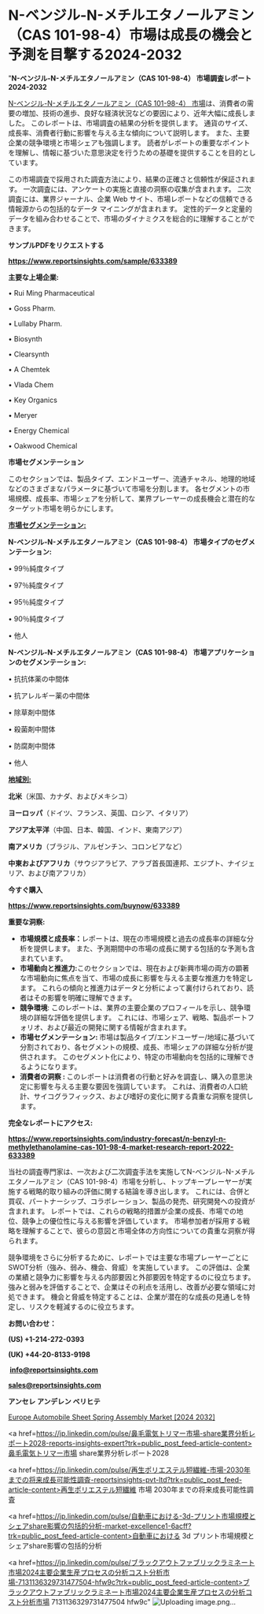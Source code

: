 # N-ベンジル-N-メチルエタノールアミン（CAS 101-98-4）市場は成長の機会と予測を目撃する2024-2032

"<strong>N-ベンジル-N-メチルエタノールアミン（CAS 101-98-4） 市場調査レポート 2024-2032</strong>

<a href=https://www.reportsinsights.com/sample/633389>N-ベンジル-N-メチルエタノールアミン（CAS 101-98-4） 市場</a>は、消費者の需要の増加、技術の進歩、良好な経済状況などの要因により、近年大幅に成長しました。 このレポートは、市場調査の結果の分析を提供します。 通貨のサイズ、成長率、消費者行動に影響を与える主な傾向について説明します。 また、主要企業の競争環境と市場シェアも強調します。 読者がレポートの重要なポイントを理解し、情報に基づいた意思決定を行うための基礎を提供することを目的としています。

この市場調査で採用された調査方法により、結果の正確さと信頼性が保証されます。 一次調査には、アンケートの実施と直接の洞察の収集が含まれます。 二次調査には、業界ジャーナル、企業 Web サイト、市場レポートなどの信頼できる情報源からの包括的なデータ マイニングが含まれます。 定性的データと定量的データを組み合わせることで、市場のダイナミクスを総合的に理解することができます。

<strong><b>サンプルPDFをリクエストする</b></strong>

<a href=https://www.reportsinsights.com/sample/633389><strong><u>https://www.reportsinsights.com/sample/633389</u></strong></a>

<strong>主要な上場企業:</strong>

• Rui Ming Pharmaceutical

• Goss Pharm.

• Lullaby Pharm.

• Biosynth

• Clearsynth

• A Chemtek

• Vlada Chem

• Key Organics

• Meryer

• Energy Chemical

• Oakwood Chemical

<strong>市場セグメンテーション</strong>

このセクションでは、製品タイプ、エンドユーザー、流通チャネル、地理的地域などのさまざまなパラメータに基づいて市場を分割します。 各セグメントの市場規模、成長率、市場シェアを分析して、業界プレーヤーの成長機会と潜在的なターゲット市場を明らかにします。

<strong><u>市場セグメンテーション</u></strong><strong><u>:</u></strong>

<strong>N-ベンジル-N-メチルエタノールアミン（CAS 101-98-4） 市場タイプのセグメンテーション:</strong>

• 99％純度タイプ

• 97％純度タイプ

• 95％純度タイプ

• 90％純度タイプ

• 他人

<strong>N-ベンジル-N-メチルエタノールアミン（CAS 101-98-4） 市場アプリケーションのセグメンテーション:</strong>

• 抗抗体薬の中間体

• 抗アレルギー薬の中間体

• 除草剤中間体

• 殺菌剤中間体

• 防腐剤中間体

• 他人

<strong><u>地域別</u></strong><strong><u>:</u></strong>

<strong>北米</strong>（米国、カナダ、およびメキシコ）

<strong>ヨーロッパ</strong>（ドイツ、フランス、英国、ロシア、イタリア）

<strong>アジア太平洋</strong>（中国、日本、韓国、インド、東南アジア）

<strong>南アメリカ</strong>（ブラジル、アルゼンチン、コロンビアなど）

<strong>中東およびアフリカ</strong>（サウジアラビア、アラブ首長国連邦、エジプト、ナイジェリア、および南アフリカ）

<strong>今すぐ購入</strong>

<a href=https://www.reportsinsights.com/buynow/633389><strong><u>https://www.reportsinsights.com/buynow/633389</u></strong></a>

<strong>重要な洞察:</strong>
<ul>
  <li><strong>市場規模と成長率：</strong>レポートは、現在の市場規模と過去の成長率の詳細な分析を提供します。 また、予測期間中の市場の成長に関する包括的な予測も含まれています。</li>
  <li><strong>市場動向と推進力:</strong>このセクションでは、現在および新興市場の両方の顕著な市場動向に焦点を当て、市場の成長に影響を与える主要な推進力を特定します。 これらの傾向と推進力はデータと分析によって裏付けられており、読者はその影響を明確に理解できます。</li>
  <li><strong>競争環境</strong>: このレポートは、業界の主要企業のプロフィールを示し、競争環境の詳細な評価を提供します。 これには、市場シェア、戦略、製品ポートフォリオ、および最近の開発に関する情報が含まれます。</li>
  <li><strong>市場セグメンテーション: </strong>市場は製品タイプ/エンドユーザー/地域に基づいて分割されており、各セグメントの規模、成長、市場シェアの詳細な分析が提供されます。 このセグメント化により、特定の市場動向を包括的に理解できるようになります。</li>
  <li><strong>消費者の洞察 : </strong>このレポートは消費者の行動と好みを調査し、購入の意思決定に影響を与える主要な要因を強調しています。 これは、消費者の人口統計、サイコグラフィックス、および嗜好の変化に関する貴重な洞察を提供します。</li>
</ul>
<strong>完全なレポートにアクセス:</strong>

<a href=https://www.reportsinsights.com/industry-forecast/n-benzyl-n-methylethanolamine-cas-101-98-4-market-research-report-2022-633389><strong><u><b>https://www.reportsinsights.com/industry-forecast/n-benzyl-n-methylethanolamine-cas-101-98-4-market-research-report-2022-633389</b></u></strong></a>

当社の調査専門家は、一次および二次調査手法を実施してN-ベンジル-N-メチルエタノールアミン（CAS 101-98-4）市場を分析し、トップキープレーヤーが実施する戦略的取り組みの評価に関する結論を導き出します。 これには、合併と買収、パートナーシップ、コラボレーション、製品の発売、研究開発への投資が含まれます。 レポートでは、これらの戦略的措置が企業の成長、市場での地位、競争上の優位性に与える影響を評価しています。 市場参加者が採用する戦略を理解することで、彼らの意図と市場全体の方向性についての貴重な洞察が得られます。

競争環境をさらに分析するために、レポートでは主要な市場プレーヤーごとにSWOT分析（強み、弱み、機会、脅威）を実施しています。 この評価は、企業の業績と競争力に影響を与える内部要因と外部要因を特定するのに役立ちます。 強みと弱みを評価することで、企業はその利点を活用し、改善が必要な領域に対処できます。 機会と脅威を特定することは、企業が潜在的な成長の見通しを特定し、リスクを軽減するのに役立ちます。

<strong>お問い合わせ：</strong>

<strong>(US) +1-214-272-0393</strong>

<strong>(UK) +44-20-8133-9198</strong>

<strong> </strong><a href=info@reportsinsights.com><strong><u>info@reportsinsights.com</u></strong></a>

<a href=sales@reportsinsights.com><strong><u>sales@reportsinsights.com</u></strong></a>

<strong>アンセレ アンデレン ベリヒテ</strong>

<a href=https://www.linkedin.com/pulse/europe-automobile-sheet-spring-assembly-market-uncqf/>Europe Automobile Sheet Spring Assembly Market [2024 2032]</a>

<a href=https://jp.linkedin.com/pulse/鼻毛電気トリマー市場-share業界分析レポート2028-reports-insights-expert?trk=public_post_feed-article-content>鼻毛電気トリマー市場 share業界分析レポート2028</a>

<a href=https://jp.linkedin.com/pulse/再生ポリエステル短繊維-市場-2030年までの将来成長可能性調査-reportsinsights-pvt-ltd?trk=public_post_feed-article-content>再生ポリエステル短繊維 市場 2030年までの将来成長可能性調査</a>

<a href=https://jp.linkedin.com/pulse/自動車における-3d-プリント市場規模とシェアshare影響の包括的分析-market-excellence1-6acff?trk=public_post_feed-article-content>自動車における 3d プリント市場規模とシェアshare影響の包括的分析</a>

<a href=https://jp.linkedin.com/pulse/ブラックアウトファブリックラミネート市場2024主要企業生産プロセスの分析コスト分析市場-7131136329731477504-hfw9c?trk=public_post_feed-article-content>ブラックアウトファブリックラミネート市場2024主要企業生産プロセスの分析コスト分析市場 7131136329731477504 hfw9c</a>"
![Uploading image.png…]()
